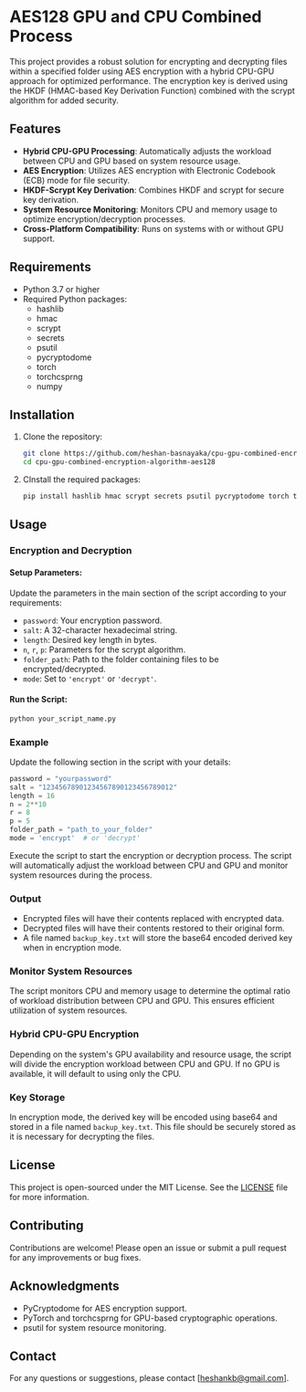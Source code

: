 # AES128 GPU and CPU Combined Process

This project provides a robust solution for encrypting and decrypting files within a specified folder using AES encryption with a hybrid CPU-GPU approach for optimized performance. The encryption key is derived using the HKDF (HMAC-based Key Derivation Function) combined with the scrypt algorithm for added security.

## Features

- **Hybrid CPU-GPU Processing**: Automatically adjusts the workload between CPU and GPU based on system resource usage.
- **AES Encryption**: Utilizes AES encryption with Electronic Codebook (ECB) mode for file security.
- **HKDF-Scrypt Key Derivation**: Combines HKDF and scrypt for secure key derivation.
- **System Resource Monitoring**: Monitors CPU and memory usage to optimize encryption/decryption processes.
- **Cross-Platform Compatibility**: Runs on systems with or without GPU support.

## Requirements

- Python 3.7 or higher
- Required Python packages:
  - hashlib
  - hmac
  - scrypt
  - secrets
  - psutil
  - pycryptodome
  - torch
  - torchcsprng
  - numpy

## Installation

1. Clone the repository:
   ```sh
   git clone https://github.com/heshan-basnayaka/cpu-gpu-combined-encryption-algorithm-aes128.git
   cd cpu-gpu-combined-encryption-algorithm-aes128

2. CInstall the required packages:
   ```sh
   pip install hashlib hmac scrypt secrets psutil pycryptodome torch torchcsprng numpy

## Usage

### Encryption and Decryption

#### Setup Parameters:
Update the parameters in the main section of the script according to your requirements:

- `password`: Your encryption password.
- `salt`: A 32-character hexadecimal string.
- `length`: Desired key length in bytes.
- `n`, `r`, `p`: Parameters for the scrypt algorithm.
- `folder_path`: Path to the folder containing files to be encrypted/decrypted.
- `mode`: Set to `'encrypt'` or `'decrypt'`.

#### Run the Script:
```sh
python your_script_name.py
```
### Example

Update the following section in the script with your details:

```python
password = "yourpassword"
salt = "12345678901234567890123456789012"
length = 16
n = 2**10
r = 8
p = 5
folder_path = "path_to_your_folder"
mode = 'encrypt'  # or 'decrypt'
```
Execute the script to start the encryption or decryption process. The script will automatically adjust the workload between CPU and GPU and monitor system resources during the process.

### Output

- Encrypted files will have their contents replaced with encrypted data.
- Decrypted files will have their contents restored to their original form.
- A file named `backup_key.txt` will store the base64 encoded derived key when in encryption mode.

### Monitor System Resources

The script monitors CPU and memory usage to determine the optimal ratio of workload distribution between CPU and GPU. This ensures efficient utilization of system resources.

### Hybrid CPU-GPU Encryption

Depending on the system's GPU availability and resource usage, the script will divide the encryption workload between CPU and GPU. If no GPU is available, it will default to using only the CPU.

### Key Storage

In encryption mode, the derived key will be encoded using base64 and stored in a file named `backup_key.txt`. This file should be securely stored as it is necessary for decrypting the files.

## License

This project is open-sourced under the MIT License. See the [LICENSE](LICENSE) file for more information.

## Contributing

Contributions are welcome! Please open an issue or submit a pull request for any improvements or bug fixes.

## Acknowledgments

- PyCryptodome for AES encryption support.
- PyTorch and torchcsprng for GPU-based cryptographic operations.
- psutil for system resource monitoring.

## Contact

For any questions or suggestions, please contact [heshankb@gmail.com].
